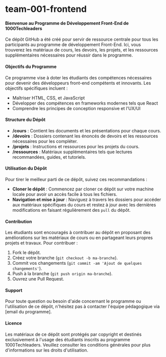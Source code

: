 # team-001-frontend
#### Bienvenue au Programme de Développement Front-End de 1000Techleaders

Ce dépôt GitHub a été créé pour servir de ressource centrale pour tous les participants au programme de développement Front-End. Ici, vous trouverez les matériaux de cours, les devoirs, les projets, et les ressources supplémentaires nécessaires pour réussir dans le programme.

#### Objectifs du Programme
Ce programme vise à doter les étudiants des compétences nécessaires pour devenir des développeurs front-end compétents et innovants. Les objectifs spécifiques incluent :
- Maîtriser HTML, CSS, et JavaScript
- Développer des compétences en frameworks modernes tels que React
- Comprendre les principes de conception responsive et l'UX/UI

#### Structure du Dépôt
- **/cours** : Contient les documents et les présentations pour chaque cours.
- **/devoirs** : Dossiers contenant les énoncés de devoirs et les ressources nécessaires pour les compléter.
- **/projets** : Instructions et ressources pour les projets du cours.
- **/ressources** : Matériaux supplémentaires tels que lectures recommandées, guides, et tutoriels.

#### Utilisation du Dépôt
Pour tirer le meilleur parti de ce dépôt, suivez ces recommandations :
- **Cloner le dépôt** : Commencez par cloner ce dépôt sur votre machine locale pour avoir un accès facile à tous les fichiers.
- **Navigation et mise à jour** : Naviguez à travers les dossiers pour accéder aux matériaux spécifiques du cours et restez à jour avec les dernières modifications en faisant régulièrement des `pull` du dépôt.

#### Contribution
Les étudiants sont encouragés à contribuer au dépôt en proposant des améliorations sur les matériaux de cours ou en partageant leurs propres projets et travaux. Pour contribuer :
1. Fork le dépôt.
2. Créez votre branche (`git checkout -b ma-branche`).
3. Commit vos changements (`git commit -am 'Ajout de quelques changements'`).
4. Push à la branche (`git push origin ma-branche`).
5. Ouvrez une Pull Request.

#### Support
Pour toute question ou besoin d'aide concernant le programme ou l'utilisation de ce dépôt, n'hésitez pas à contacter l'équipe pédagogique via [email du programme].

#### Licence
Les matériaux de ce dépôt sont protégés par copyright et destinés exclusivement à l'usage des étudiants inscrits au programme 1000Techleaders. Veuillez consulter les conditions générales pour plus d'informations sur les droits d'utilisation.
